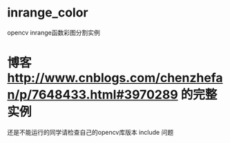 # inrange_color
opencv inrange函数彩图分割实例

# 博客 http://www.cnblogs.com/chenzhefan/p/7648433.html#3970289 的完整实例
还是不能运行的同学请检查自己的opencv库版本 include 问题
